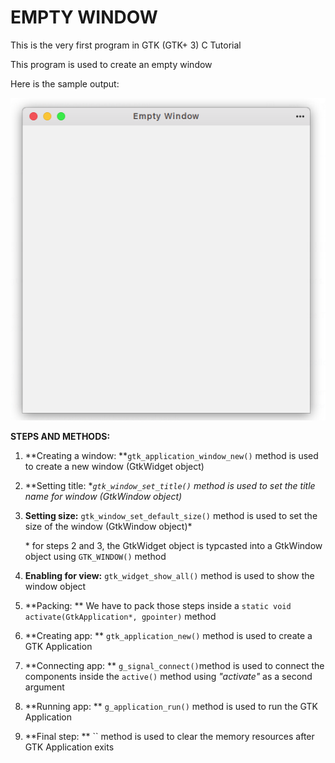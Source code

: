# EMPTY WINDOW

This is the very first program in GTK (GTK+ 3) C Tutorial

This program is used to create an empty window

Here is the sample output:

![1_Empty_window](1_Empty_window.png)



**STEPS AND METHODS:**

1. **Creating a window: **`gtk_application_window_new()`  method is used to create a new window (GtkWidget object)

2. **Setting title: **`gtk_window_set_title()` method is used to set the title name for window (GtkWindow object)*

3. **Setting size:** `gtk_window_set_default_size()` method is used to set the size of the window (GtkWindow object)*

   \* for steps 2 and 3, the GtkWidget object is typcasted into a GtkWindow object using `GTK_WINDOW()` method

4. **Enabling for view:** `gtk_widget_show_all()` method is used to show the window object

5. **Packing: ** We have to pack those steps inside a `static void activate(GtkApplication*, gpointer)` method

6. **Creating app: ** `gtk_application_new()` method is used to create a GTK Application
7. **Connecting app: ** `g_signal_connect()`method is used to connect the components inside the `active()` method using _"activate"_ as a second argument

8. **Running app: ** `g_application_run()` method is used to run the GTK Application
9. **Final step: ** `` method is used to clear the memory resources after GTK Application exits